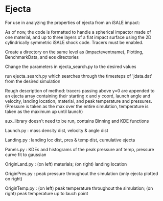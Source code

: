 # Ejecta
For use in analyzing the properties of ejecta from an iSALE impact:

As of now, the code is formatted to handle a spherical impactor made of one material, and up to three layers of a flat impact surface using the 2D cylindrically symmetric iSALE shock code. Tracers must be enabled.

Create a directory on the same level as (impacteventname), Plotting, BenchmarkData, and eos directories 

Change the parameters in ejecta_search.py to the desired values

run ejecta_search.py which searches through the timesteps of 'jdata.dat' from the desired simulation

Rough description of method: tracers passing above y=0 are appended to an ejecta array containing their starting x and y coord, launch angle and velocity, landing location, material, and peak temperature and pressures. (Pressure is taken as the max over the entire simulation, temperature is taken as the maximum up until launch)

aux_library doesn't need to be run, contains Binning and KDE functions

Launch.py : mass density dist, velocity & angle dist 

Landing.py : landing loc dist, pres & temp dist, cumulative ejecta 

Panels.py : KDEs and histograms of the peak pressure anf temp, pressure curve fit to gaussian 

OriginLand.py : (on left) materials; (on right) landing location 

OriginPres.py : peak pressure throughout the simulation (only ejecta plotted on right) 

OriginTemp.py : (on left) peak temperature throughout the simulation; (on right) peak temperature up to lauch point 


